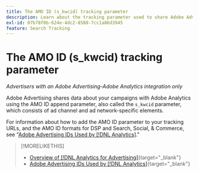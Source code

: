 ```yaml
---
title: The AMO ID (s_kwcid) tracking parameter
description: Learn about the tracking parameter used to share Adobe Advertising data with Adobe Analytics.
exl-id: 07b78f0b-624e-4dc2-8588-7cc1a86d3945
feature: Search Tracking
---
```

# The AMO ID (s_kwcid) tracking parameter

*Advertisers with an Adobe Advertising-Adobe Analytics integration only*

Adobe Advertising shares data about your campaigns with Adobe Analytics using the AMO ID append parameter, also called the `s_kwcid` parameter, which consists of ad channel and ad network-specific elements. 

For information about how to add the AMO ID parameter to your tracking URLs, and the AMO ID formats for DSP and Search, Social, & Commerce, see "[Adobe Advertising IDs Used by [!DNL Analytics]](/help/integrations/analytics/ids.md#amo-id)."

>[!MORELIKETHIS]
>
>* [Overview of [!DNL Analytics for Advertising]](/help/integrations/analytics/overview.md){target="_blank"}
>* [Adobe Advertising IDs Used by [!DNL Analytics]](/help/integrations/analytics/ids.md#amo-id){target="_blank"}
